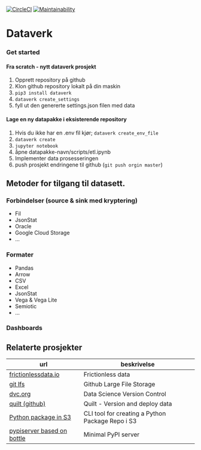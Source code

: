 [![CircleCI](https://circleci.com/gh/navikt/dataverk.svg?style=svg&circle-token=3e5fd8de41d8dd24ce2546d0e5800ce06926add0)](https://circleci.com/gh/navikt/dataverk)
[![Maintainability](https://api.codeclimate.com/v1/badges/517723886f838e83ceaa/maintainability)](https://codeclimate.com/github/navikt/dataverk/maintainability)

# Dataverk 

### Get started

#### Fra scratch - nytt dataverk prosjekt
 1. Opprett repository på github
 2. Klon github repository lokalt på din maskin
 3. ```pip3 install dataverk```
 4. ```dataverk create_settings```
 5. fyll ut den genererte settings.json filen med data
 
#### Lage en ny datapakke i eksisterende repository
 1. Hvis du ikke har en .env fil kjør; ```dataverk create_env_file```
 2. ```dataverk create```
 3. ```jupyter notebook```
 4. åpne datapakke-navn/scripts/etl.ipynb
 5. Implementer data prosesseringen
 6. push prosjekt endringene til github (```git push orgin master```)




## Metoder for tilgang til datasett. 

### Forbindelser (source & sink med kryptering)
* Fil 
* JsonStat
* Oracle
* Google Cloud Storage
* ...

### Formater
* Pandas
* Arrow
* CSV
* Excel
* JsonStat
* Vega & Vega Lite
* Semiotic
* ...


### Dashboards

## Relaterte  prosjekter

url | beskrivelse
----| -----------
[frictionlessdata.io](https://frictionlessdata.io/) | Frictionless data
[git lfs](https://git-lfs.github.com/) | Github Large File Storage
[dvc.org](https://dvc.org) | Data Science Version Control 
[quilt (github)](https://github.com/quiltdata) | Quilt - Version and deploy data
[Python package in S3](https://github.com/novemberfiveco/s3pypi) | CLI tool for creating a Python Package Repo i S3
[pypiserver based on bottle](https://github.com/pypiserver/pypiserver) | Minimal PyPI server
